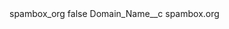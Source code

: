<?xml version="1.0" encoding="UTF-8"?>
<CustomMetadata xmlns="http://soap.sforce.com/2006/04/metadata" xmlns:xsi="http://www.w3.org/2001/XMLSchema-instance" xmlns:xsd="http://www.w3.org/2001/XMLSchema">
    <label>spambox_org</label>
    <protected>false</protected>
    <values>
        <field>Domain_Name__c</field>
        <value xsi:type="xsd:string">spambox.org</value>
    </values>
</CustomMetadata>
